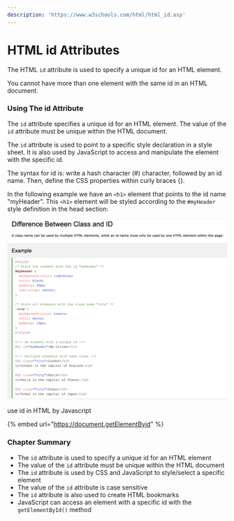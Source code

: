 ```yaml
---
description: 'https://www.w3schools.com/html/html_id.asp'
---
```


# HTML id Attributes

The HTML `id` attribute is used to specify a unique id for an HTML element.

You cannot have more than one element with the same id in an HTML document.

### Using The id Attribute

The `id` attribute specifies a unique id for an HTML element. The value of the `id` attribute must be unique within the HTML document.

The `id` attribute is used to point to a specific style declaration in a style sheet. It is also used by JavaScript to access and manipulate the element with the specific id.

The syntax for id is: write a hash character \(\#\) character, followed by an id name. Then, define the CSS properties within curly braces {}.

In the following example we have an `<h1>` element that points to the id name "myHeader". This `<h1>` element will be styled according to the `#myHeader` style definition in the head section:

![](../../.gitbook/assets/image%20%28313%29.png)

use id in HTML by Javascript

{% embed url="https://document.getElementByid" %}



### Chapter Summary

* The `id` attribute is used to specify a unique id for an HTML element
* The value of the `id` attribute must be unique within the HTML document
* The `id` attribute is used by CSS and JavaScript to style/select a specific element
* The value of the `id` attribute is case sensitive
* The `id` attribute is also used to create HTML bookmarks
* JavaScript can access an element with a specific id with the `getElementById()` method



